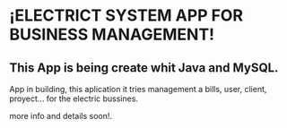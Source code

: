 # ¡ELECTRICT SYSTEM APP FOR BUSINESS MANAGEMENT!

## This App is being create whit Java and MySQL. 

App in building, this aplication it tries management a bills, user, client, proyect... for the electric bussines.

more info and details soon!.
